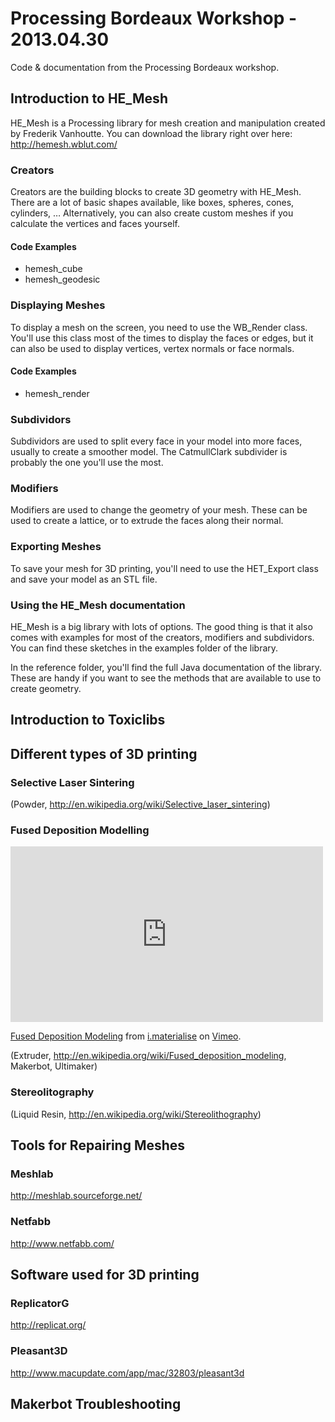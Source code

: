 # Processing Bordeaux Workshop - 2013.04.30

Code &amp; documentation from the Processing Bordeaux workshop.

## Introduction to HE_Mesh

HE_Mesh is a Processing library for mesh creation and manipulation created by Frederik Vanhoutte. You can download the library right over here: http://hemesh.wblut.com/

### Creators

Creators are the building blocks to create 3D geometry with HE_Mesh. There are a lot of basic shapes available, like boxes, spheres, cones, cylinders, … Alternatively, you can also create custom meshes if you calculate the vertices and faces yourself.

#### Code Examples

* hemesh_cube
* hemesh_geodesic

### Displaying Meshes

To display a mesh on the screen, you need to use the WB_Render class. You'll use this class most of the times to display the faces or edges, but it can also be used to display vertices, vertex normals or face normals.

#### Code Examples

* hemesh_render

### Subdividors

Subdividors are used to split every face in your model into more faces, usually to create a smoother model. The CatmullClark subdivider is probably the one you'll use the most.

### Modifiers

Modifiers are used to change the geometry of your mesh. These can be used to create a lattice, or to extrude the faces along their normal.

### Exporting Meshes

To save your mesh for 3D printing, you'll need to use the HET_Export class and save your model as an STL file.

### Using the HE_Mesh documentation

HE_Mesh is a big library with lots of options. The good thing is that it also comes with examples for most of the creators, modifiers and subdividors. You can find these sketches in the examples folder of the library.

In the reference folder, you'll find the full Java documentation of the library. These are handy if you want to see the methods that are available to use to create geometry.

## Introduction to Toxiclibs


## Different types of 3D printing

### Selective Laser Sintering
(Powder, http://en.wikipedia.org/wiki/Selective_laser_sintering)

### Fused Deposition Modelling

<iframe src="http://player.vimeo.com/video/14292165" width="500" height="281" frameborder="0" webkitAllowFullScreen mozallowfullscreen allowFullScreen></iframe> <p><a href="http://vimeo.com/14292165">Fused Deposition Modeling</a> from <a href="http://vimeo.com/imaterialise">i.materialise</a> on <a href="http://vimeo.com">Vimeo</a>.</p>

(Extruder, http://en.wikipedia.org/wiki/Fused_deposition_modeling, Makerbot, Ultimaker)

### Stereolitography
(Liquid Resin, http://en.wikipedia.org/wiki/Stereolithography)


## Tools for Repairing Meshes

### Meshlab

http://meshlab.sourceforge.net/

### Netfabb

http://www.netfabb.com/


## Software used for 3D printing

### ReplicatorG
http://replicat.org/

### Pleasant3D
http://www.macupdate.com/app/mac/32803/pleasant3d

## Makerbot Troubleshooting



